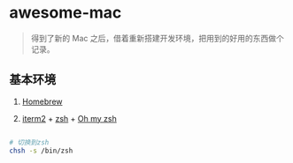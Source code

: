 # awesome-mac

> 得到了新的 Mac 之后，借着重新搭建开发环境，把用到的好用的东西做个记录。

## 基本环境

1. [Homebrew](http://brew.sh/index_zh-cn.html)

2. [iterm2](https://www.iterm2.com/) + [zsh](https://www.zsh.org/) + [Oh my zsh](http://ohmyz.sh/)
  ```bash
  
  # 切换到zsh
  chsh -s /bin/zsh
  
  ```

